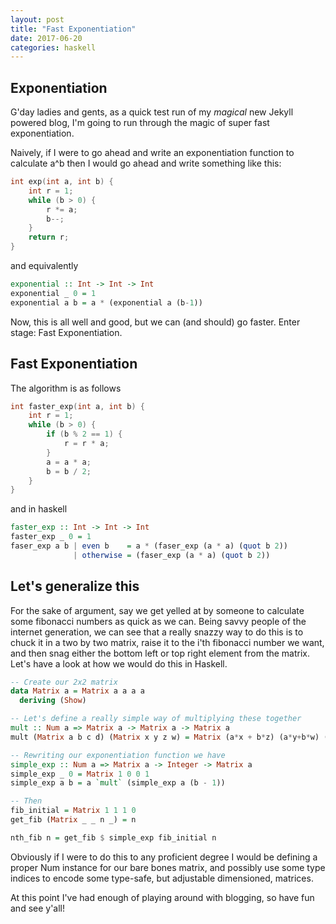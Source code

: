 ```yaml
---
layout: post
title: "Fast Exponentiation"
date: 2017-06-20
categories: haskell
---
```


## Exponentiation

G'day ladies and gents, as a quick test run of my *magical* new Jekyll powered blog, I'm going to run through the magic of super fast exponentiation.

Naively, if I were to go ahead and write an exponentiation function to calculate a^b then I would go ahead and write something like this:

```c
int exp(int a, int b) {
    int r = 1;
    while (b > 0) {
        r *= a;
        b--;
    }
    return r;
}
```

and equivalently 

```haskell
exponential :: Int -> Int -> Int
exponential _ 0 = 1
exponential a b = a * (exponential a (b-1))
```

Now, this is all well and good, but we can (and should) go faster. Enter stage: Fast Exponentiation. 

## Fast Exponentiation

The algorithm is as follows

```c
int faster_exp(int a, int b) {
    int r = 1;
    while (b > 0) {
        if (b % 2 == 1) {
            r = r * a;
        }
        a = a * a;
        b = b / 2;
    }
}
```

and in haskell

```haskell
faster_exp :: Int -> Int -> Int
faster_exp _ 0 = 1
faser_exp a b | even b    = a * (faser_exp (a * a) (quot b 2))
              | otherwise = (faser_exp (a * a) (quot b 2))
```

## Let's generalize this

For the sake of argument, say we get yelled at by someone to calculate some fibonacci numbers as quick as we can. Being savvy people of the internet generation, we can see that a really snazzy way to do this is to chuck it in a two by two matrix, raise it to the i'th fibonacci number we want, and then snag either the bottom left or top right element from the matrix. Let's have a look at how we would do this in Haskell.

```haskell
-- Create our 2x2 matrix 
data Matrix a = Matrix a a a a
  deriving (Show)

-- Let's define a really simple way of multiplying these together
mult :: Num a => Matrix a -> Matrix a -> Matrix a
mult (Matrix a b c d) (Matrix x y z w) = Matrix (a*x + b*z) (a*y+b*w) (c*x+d*z) (c*y+d*w)

-- Rewriting our exponentiation function we have
simple_exp :: Num a => Matrix a -> Integer -> Matrix a
simple_exp _ 0 = Matrix 1 0 0 1
simple_exp a b = a `mult` (simple_exp a (b - 1))

-- Then
fib_initial = Matrix 1 1 1 0
get_fib (Matrix _ _ n _) = n

nth_fib n = get_fib $ simple_exp fib_initial n
```
Obviously if I were to do this to any proficient degree I would be defining a proper Num instance for our bare bones matrix, and possibly use some type indices to encode some type-safe, but adjustable dimensioned, matrices.

At this point I've had enough of playing around with blogging, so have fun and see y'all!
